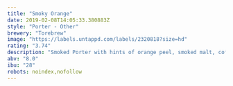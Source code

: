 ```yaml
---
title: "Smoky Orange"
date: 2019-02-08T14:05:33.380883Z
style: "Porter - Other"
brewery: "Torebrew"
image: "https://labels.untappd.com/labels/2320818?size=hd"
rating: "3.74"
description: "Smoked Porter with hints of orange peel, smoked malt, coffee and chocolate. Creamy porter. "
abv: "8.0"
ibu: "28"
robots: noindex,nofollow
---
```

